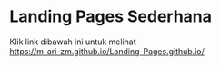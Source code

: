 # Landing Pages Sederhana

Klik link dibawah ini untuk melihat  
https://m-ari-zm.github.io/Landing-Pages.github.io/
